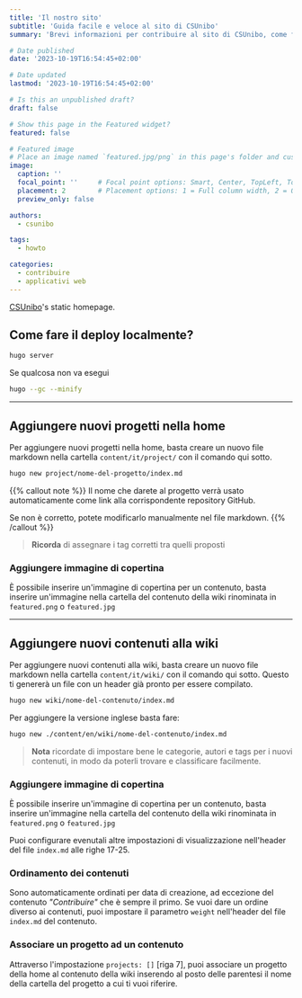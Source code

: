 ```yaml
---
title: 'Il nostro sito'
subtitle: 'Guida facile e veloce al sito di CSUnibo'
summary: 'Brevi informazioni per contribuire al sito di CSUnibo, come fare il deploy localmente e come aggiungere nuovi contenuti.'

# Date published
date: '2023-10-19T16:54:45+02:00'

# Date updated
lastmod: '2023-10-19T16:54:45+02:00'

# Is this an unpublished draft?
draft: false

# Show this page in the Featured widget?
featured: false

# Featured image
# Place an image named `featured.jpg/png` in this page's folder and customize its options here.
image:
  caption: ''
  focal_point: ''     # Focal point options: Smart, Center, TopLeft, Top, TopRight, Left, Right, BottomLeft, Bottom, BottomRight
  placement: 2        # Placement options: 1 = Full column width, 2 = Out-set, 3 = Screen-width
  preview_only: false

authors:
  - csunibo

tags:
  - howto

categories:
  - contribuire
  - applicativi web
---
```

[CSUnibo](https://github.com/csunibo)'s static homepage.

## Come fare il deploy localmente?
```bash
hugo server
```

Se qualcosa non va esegui
```bash
hugo --gc --minify
```	
----
## Aggiungere nuovi progetti nella home
Per aggiungere nuovi progetti nella home, basta creare un nuovo file markdown nella cartella `content/it/project/` con il comando qui sotto.
```bash
hugo new project/nome-del-progetto/index.md
```

{{% callout note %}}
Il nome che darete al progetto verrà usato automaticamente come link alla corrispondente repository GitHub.

Se non è corretto, potete modificarlo manualmente nel file markdown.
{{% /callout %}}

> **Ricorda** di assegnare i tag corretti tra quelli proposti

### Aggiungere immagine di copertina
È possibile inserire un'immagine di copertina per un contenuto, basta inserire un'immagine nella cartella del contenuto della wiki rinominata in `featured.png` o `featured.jpg`

----
## Aggiungere nuovi contenuti alla wiki
Per aggiungere nuovi contenuti alla wiki, basta creare un nuovo file markdown nella cartella `content/it/wiki/` con il comando qui sotto.
Questo ti genererà un file con un header già pronto per essere compilato.
```bash
hugo new wiki/nome-del-contenuto/index.md
```

Per aggiungere la versione inglese basta fare:
```bash	
hugo new ./content/en/wiki/nome-del-contenuto/index.md
```

> **Nota** ricordate di impostare bene le categorie, autori e tags per i nuovi contenuti, in modo da poterli trovare e classificare facilmente.

### Aggiungere immagine di copertina
È possibile inserire un'immagine di copertina per un contenuto, basta inserire un'immagine nella cartella del contenuto della wiki rinominata in `featured.png` o `featured.jpg`

Puoi configurare evenutali altre impostazioni di visualizzazione nell'header del file `index.md` alle righe 17-25.

### Ordinamento dei contenuti
Sono automaticamente ordinati per data di creazione, ad eccezione del contenuto _"Contribuire"_ che è sempre il primo.
Se vuoi dare un ordine diverso ai contenuti, puoi impostare il parametro `weight` nell'header del file `index.md` del contenuto.

### Associare un progetto ad un contenuto
Attraverso l'impostazione `projects: []` [riga 7], puoi associare un progetto della home al contenuto della wiki inserendo al posto delle parentesi il nome della cartella del progetto a cui ti vuoi riferire.
